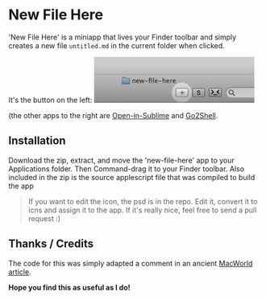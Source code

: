 # New File Here

'New File Here' is a miniapp that lives your Finder toolbar and simply creates a new file `untitled.md` in the current folder when clicked.

It's the button on the left:
![screenshot](screenshot.png)

(the other apps to the right are [Open-in-Sublime](https://github.com/pketh/open-in-sublime) and [Go2Shell](http://zipzapmac.com/Go2Shell).

## Installation

Download the zip, extract, and move the 'new-file-here' app to your Applications folder. Then Command-drag it to your Finder toolbar.
Also included in the zip is the source applescript file that was compiled to build the app

> If you want to edit the icon, the psd is in the repo. Edit it, convert it to icns and assign it to the app. If it's really nice, feel free to send a pull request :)

## Thanks / Credits

The code for this was simply adapted a comment in an ancient [MacWorld article](http://www.macworld.com/article/1151236/createnewfileservice.html).

**Hope you find this as useful as I do!**
